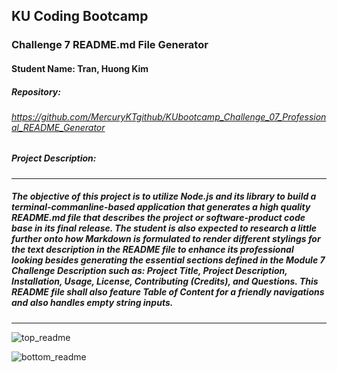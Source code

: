 
## KU Coding Bootcamp  
### Challenge 7 README.md File Generator
#### Student Name: Tran, Huong Kim


##### Repository:   
###### https://github.com/MercuryKTgithub/KUbootcamp_Challenge_07_Professional_README_Generator
 
##### Project Description:
-----------------------------------------------------------------------------------------------------------

##### The objective of this project is to utilize Node.js and its library to build a terminal-commanline-based application that generates a high quality README.md file that describes the project or software-product code base in its final release. The student is also expected to research a little further onto how Markdown is formulated to render different stylings for the text description in the README file to enhance its professional looking besides generating the essential sections defined in the Module 7 Challenge Description such as: Project Title, Project Description, Installation, Usage, License, Contributing (Credits), and Questions. This README file shall also feature Table of Content for a friendly navigations and also handles empty string inputs.
------------------------------------------------------------------------------------------------------------
![top_readme](https://user-images.githubusercontent.com/95730728/154897644-1be5f01e-16e2-4e3d-a876-d2fbec717d20.jpg)

![bottom_readme](https://user-images.githubusercontent.com/95730728/154897656-f9d21a87-cee5-4929-992e-6b339a185924.jpg)
